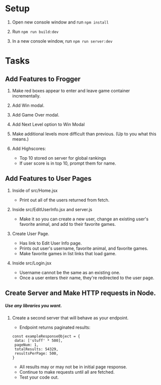 # Setup

  1. Open new console window and run `npm install`

  2. Run `npm run build:dev`

  3. In a new console window, run `npm run server:dev`

# Tasks

## Add Features to Frogger
1. Make red boxes appear to enter and leave game container incrementally.


2. Add Win modal.


3. Add Game Over modal.


4. Add Next Level option to Win Modal


5. Make additional levels more difficult than previous. (Up to you what this means.)


6. Add Highscores:
   * Top 10 stored on server for global rankings
   * If user score is in top 10, prompt them for name.

## Add Features to User Pages

1. Inside of src/Home.jsx
    * Print out all of the users returned from fetch.

2. Inside src/EditUserInfo.jsx and server.js
    * Make it so you can create a new user, change an existing user's favorite animal, and add to their favorite games.

3. Create User Page.
    * Has link to Edit User Info page.
    * Prints out user's username, favorite animal, and favorite games.
    * Make favorite games in list links that load game.

4. Inside src/Login.jsx
    * Username cannot be the same as an existing one.
    * Once a user enters their name, they're redirected to the user page.


## Create Server and Make HTTP requests in Node.
##### _Use any libraries you want._
  1. Create a second server that will behave as your endpoint.
      * Endpoint returns paginated results:
      ```
      const exampleResponseObject = {
       data: ['stuff' * 500],
       pageNum: 1,
       totalResults: 54329,
       resultsPerPage: 500,
      }
      ```

      * All results may or may not be in initial page response.
      * Continue to make requests until all are fetched.
      * Test your code out.
